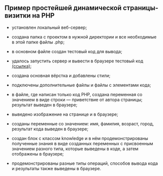 ## Пример простейшей динамической страницы-визитки на PHP


+ установлен локальный веб-сервер;
+ создана папка с проектом в нужной директории и все необходимые в этой папке файлы .php;
+ в основном файле создан тестовый код для вывода;
+ удалось запустить сервер и вывести в браузере тестовый код [(ссылка)](img/1.png);

+ создана основная вёрстка и добавлены стили;
+ подключены дополнительные файлы и файлы с элементами кода;
+ в файле, где написан только код PHP, создана переменная со значением в виде строки — приветствие от автора страницы; результат выведен в браузере;
+ выведено изображение на странице и в браузере;

+ созданы переменные со значением: имя, фамилия, возраст, город, результат кода выведен в браузере;

+ создан блок с классом knowledge и в нём продемонстрированы полученные знания в виде созданных переменных с присвоенным значением разного типа, которые выведены в коде, а затем отображены в браузере;
+ продемонстрированы разные типы операций, способов вывода кода и результаты также выведены в браузере.